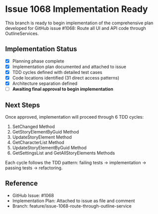 # Issue 1068 Implementation Ready

This branch is ready to begin implementation of the comprehensive plan developed for GitHub issue #1068: Route all UI and API code through OutlineServices.

## Implementation Status
- [x] Planning phase complete
- [x] Implementation plan documented and attached to issue
- [x] TDD cycles defined with detailed test cases
- [x] Code locations identified (31 direct access patterns)
- [x] Architecture separation defined
- [ ] **Awaiting final approval to begin implementation**

## Next Steps
Once approved, implementation will proceed through 6 TDD cycles:
1. SetChanged Method
2. GetStoryElementByGuid Method  
3. UpdateStoryElement Method
4. GetCharacterList Method
5. UpdateStoryElementByGuid Method
6. GetSettingsList and GetAllStoryElements Methods

Each cycle follows the TDD pattern: failing tests → implementation → passing tests → refactoring.

## Reference
- GitHub Issue: #1068
- Implementation Plan: Attached to issue as file and comment
- Branch: feature/issue-1068-route-through-outline-service

